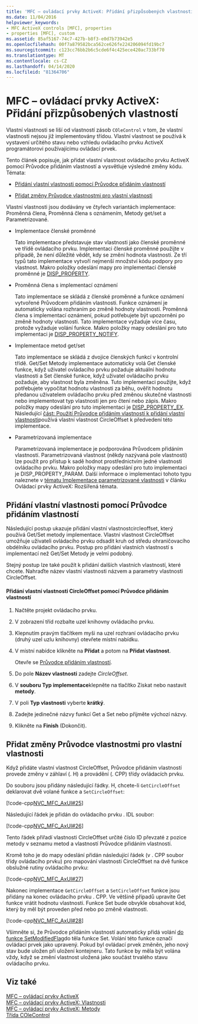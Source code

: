 ```yaml
---
title: 'MFC – ovládací prvky ActiveX: Přidání přizpůsobených vlastností'
ms.date: 11/04/2016
helpviewer_keywords:
- MFC ActiveX controls [MFC], properties
- properties [MFC], custom
ms.assetid: 85af5167-74c7-427b-b8f3-e0d7b73942e5
ms.openlocfilehash: 00f7a879582bca562ce626fe224206094fd19bc7
ms.sourcegitcommit: c123cc76bb2b6c5cde6f4c425ece420ac733bf70
ms.translationtype: MT
ms.contentlocale: cs-CZ
ms.lasthandoff: 04/14/2020
ms.locfileid: "81364706"
---
```

# <a name="mfc-activex-controls-adding-custom-properties"></a>MFC – ovládací prvky ActiveX: Přidání přizpůsobených vlastností

Vlastní vlastnosti se liší od vlastností zásob `COleControl` v tom, že vlastní vlastnosti nejsou již implementovány třídou. Vlastní vlastnost se používá k vystavení určitého stavu nebo vzhledu ovládacího prvku ActiveX programátorovi používajícímu ovládací prvek.

Tento článek popisuje, jak přidat vlastní vlastnost ovládacího prvku ActiveX pomocí Průvodce přidáním vlastností a vysvětluje výsledné změny kódu. Témata:

- [Přidání vlastní vlastnosti pomocí Průvodce přidáním vlastností](#_core_using_classwizard_to_add_a_custom_property)

- [Přidat změny Průvodce vlastnostmi pro vlastní vlastnosti](#_core_classwizard_changes_for_custom_properties)

Vlastní vlastnosti jsou dodávány ve čtyřech variantách implementace: Proměnná člena, Proměnná člena s oznámením, Metody get/set a Parametrizované.

- Implementace členské proměnné

   Tato implementace představuje stav vlastnosti jako členské proměnné ve třídě ovládacího prvku. Implementaci členské proměnné použijte v případě, že není důležité vědět, kdy se změní hodnota vlastnosti. Ze tří typů tato implementace vytvoří nejmenší množství kódu podpory pro vlastnost. Makro položky odeslání mapy pro implementaci členské proměnné je [DISP_PROPERTY](../mfc/reference/dispatch-maps.md#disp_property).

- Proměnná člena s implementací oznámení

   Tato implementace se skládá z členské proměnné a funkce oznámení vytvořené Průvodcem přidáním vlastnosti. Funkce oznámení je automaticky volána rozhraním po změně hodnoty vlastnosti. Proměnná člena s implementací oznámení, pokud potřebujete být upozorněni po změně hodnoty vlastnosti. Tato implementace vyžaduje více času, protože vyžaduje volání funkce. Makro položky mapy odeslání pro tuto implementaci je [DISP_PROPERTY_NOTIFY](../mfc/reference/dispatch-maps.md#disp_property_notify).

- Implementace metod get/set

   Tato implementace se skládá z dvojice členských funkcí v kontrolní třídě. Get/Set Metody implementace automaticky volá Get členské funkce, když uživatel ovládacího prvku požaduje aktuální hodnotu vlastnosti a Set členské funkce, když uživatel ovládacího prvku požaduje, aby vlastnost byla změněna. Tuto implementaci použijte, když potřebujete vypočítat hodnotu vlastnosti za běhu, ověřit hodnotu předanou uživatelem ovládacího prvku před změnou skutečné vlastnosti nebo implementovat typ vlastnosti jen pro čtení nebo zápis. Makro položky mapy odeslání pro tuto implementaci je [DISP_PROPERTY_EX](../mfc/reference/dispatch-maps.md#disp_property_ex). Následující [část: Použití Průvodce přidáním vlastností k přidání vlastní vlastnosti](#_core_using_classwizard_to_add_a_custom_property)používá vlastní vlastnost CircleOffset k předvedení této implementace.

- Parametrizovaná implementace

   Parametrizovaná implementace je podporována Průvodcem přidáním vlastností. Parametrizovaná vlastnost (někdy nazývaná pole vlastností) lze použít pro přístup k sadě hodnot prostřednictvím jedné vlastnosti ovládacího prvku. Makro položky mapy odeslání pro tuto implementaci je DISP_PROPERTY_PARAM. Další informace o implementaci tohoto typu naleznete v [tématu Implementace parametrizované vlastnosti](../mfc/mfc-activex-controls-advanced-topics.md) v článku Ovládací prvky ActiveX: Rozšířená témata.

## <a name="using-the-add-property-wizard-to-add-a-custom-property"></a><a name="_core_using_classwizard_to_add_a_custom_property"></a>Přidání vlastní vlastnosti pomocí Průvodce přidáním vlastností

Následující postup ukazuje přidání vlastní vlastnostcircleoffset, který používá Get/Set metody implementace. Vlastní vlastnost CircleOffset umožňuje uživateli ovládacího prvku odsadit kruh od středu ohraničovacího obdélníku ovládacího prvku. Postup pro přidání vlastních vlastností s implementací než Get/Set Metody je velmi podobný.

Stejný postup lze také použít k přidání dalších vlastních vlastností, které chcete. Nahraďte název vlastní vlastnosti názvem a parametry vlastnosti CircleOffset.

#### <a name="to-add-the-circleoffset-custom-property-using-the-add-property-wizard"></a>Přidání vlastní vlastnosti CircleOffset pomocí Průvodce přidáním vlastností

1. Načtěte projekt ovládacího prvku.

1. V zobrazení tříd rozbalte uzel knihovny ovládacího prvku.

1. Klepnutím pravým tlačítkem myši na uzel rozhraní ovládacího prvku (druhý uzel uzlu knihovny) otevřete místní nabídku.

1. V místní nabídce klikněte na **Přidat** a potom na **Přidat vlastnost**.

   Otevře se [Průvodce přidáním vlastností](../ide/names-add-property-wizard.md).

1. Do pole **Název vlastnosti** zadejte *CircleOffset*.

1. V **souboru Typ implementace**klepněte na tlačítko Získat nebo nastavit **metody**.

1. V poli **Typ vlastnosti** vyberte **krátký**.

1. Zadejte jedinečné názvy funkcí Get a Set nebo přijměte výchozí názvy.

1. Klikněte na **Finish** (Dokončit).

## <a name="add-property-wizard-changes-for-custom-properties"></a><a name="_core_classwizard_changes_for_custom_properties"></a>Přidat změny Průvodce vlastnostmi pro vlastní vlastnosti

Když přidáte vlastní vlastnost CircleOffset, Průvodce přidáním vlastností provede změny v záhlaví (. H) a provádění (. CPP) třídy ovládacích prvku.

Do souboru jsou přidány následující řádky. H, chcete-li `GetCircleOffset` deklarovat dvě volané funkce a `SetCircleOffset`:

[!code-cpp[NVC_MFC_AxUI#25](../mfc/codesnippet/cpp/mfc-activex-controls-adding-custom-properties_1.h)]

Následující řádek je přidán do ovládacího prvku . IDL soubor:

[!code-cpp[NVC_MFC_AxUI#26](../mfc/codesnippet/cpp/mfc-activex-controls-adding-custom-properties_2.idl)]

Tento řádek přiřadí vlastnosti CircleOffset určité číslo ID převzaté z pozice metody v seznamu metod a vlastností Průvodce přidáním vlastností.

Kromě toho je do mapy odeslání přidán následující řádek (v . CPP soubor třídy ovládacího prvku) pro mapování vlastnosti CircleOffset na dvě funkce obslužné rutiny ovládacího prvku:

[!code-cpp[NVC_MFC_AxUI#27](../mfc/codesnippet/cpp/mfc-activex-controls-adding-custom-properties_3.cpp)]

Nakonec implementace `GetCircleOffset` a `SetCircleOffset` funkce jsou přidány na konec ovládacího prvku . CPP. Ve většině případů upravíte Get funkce vrátit hodnotu vlastnosti. Funkce Set bude obvykle obsahovat kód, který by měl být proveden před nebo po změně vlastnosti.

[!code-cpp[NVC_MFC_AxUI#28](../mfc/codesnippet/cpp/mfc-activex-controls-adding-custom-properties_4.cpp)]

Všimněte si, že Průvodce přidáním vlastností automaticky přidá volání [do funkce SetModifiedFlag](../mfc/reference/colecontrol-class.md#setmodifiedflag)do těla funkce Set. Volání této funkce označí ovládací prvek jako upravený. Pokud byl ovládací prvek změněn, jeho nový stav bude uložen při uložení kontejneru. Tato funkce by měla být volána vždy, když se změní vlastnost uložená jako součást trvalého stavu ovládacího prvku.

## <a name="see-also"></a>Viz také

[MFC – ovládací prvky ActiveX](../mfc/mfc-activex-controls.md)<br/>
[MFC – ovládací prvky ActiveX: Vlastnosti](../mfc/mfc-activex-controls-properties.md)<br/>
[MFC – ovládací prvky ActiveX: Metody](../mfc/mfc-activex-controls-methods.md)<br/>
[Třída COleControl](../mfc/reference/colecontrol-class.md)
